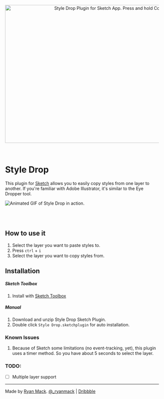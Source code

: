 <p align="center">
  <img alt="Style Drop Plugin for Sketch App. Press and hold Control key and the I key. " src="http://ryanmclaughlin.s3-us-west-2.amazonaws.com/share/share/8VFHbLUuF5/StyleDropLarge.png" width="800" height="450" />
</p>

<br/>

# Style Drop

This plugin for [Sketch][] allows you to easily copy styles from one layer to another. If you're familiar with Adobe Illustrator, it's similar to the Eye Dropper tool.

![Animated GIF of Style Drop in action.](http://ryanmclaughlin.s3-us-west-2.amazonaws.com/share/share/4uXpXAyYFY/sketch_styledrop3.gif)

<br/><br/>

## How to use it
1. Select the layer you want to paste styles to.
2. Press `ctrl` + `i`
3. Select the layer you want to copy styles from.

[Sketch]: http://bohemiancoding.com/sketch/

## Installation

##### Sketch Toolbox
1. Install with [Sketch Toolbox](sketchtoolbox.com)

##### Manual
1. Download and unzip Style Drop Sketch Plugin.
2. Double click `Style Drop.sketchplugin` for auto installation.

### Known Issues
1. Because of Sketch some limitations (no event-tracking, yet), this plugin uses a timer method. So you have about 5 seconds to select the layer.

### TODO:
- [ ] Multiple layer support

***

Made by <a href="http://ryanmack.me">Ryan Mack</a>. <a href="http://twitter.com/_ryanmack">@_ryanmack</a> | <a href="http://dribbble.com/ryanmclaughlin">Dribbble</a>


